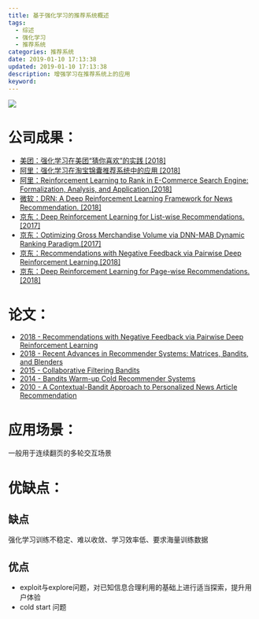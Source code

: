 ```yaml
---
title: 基于强化学习的推荐系统概述
tags:
  - 综述
  - 强化学习
  - 推荐系统
categories: 推荐系统
date: 2019-01-10 17:13:38
updated: 2019-01-10 17:13:38
description: 增强学习在推荐系统上的应用
keyword:
---
```


![](https://ws1.sinaimg.cn/large/006tNc79ly1fz1mmtg4iij30xc0fkju1.jpg)

<!-- more -->

# 公司成果：

- [美团：强化学习在美团“猜你喜欢”的实践 [2018] ](https://tech.meituan.com/reinforcement_learning_in_mt_recommend_system.html)
- [阿里：强化学习在淘宝锦囊推荐系统中的应用 [2018]](https://link.zhihu.com/?target=http%3A//techforum-img.cn-hangzhou.oss-pub.aliyun-inc.com/1517812754285/reinforcement_learning.pdf)
- [阿里：Reinforcement Learning to Rank in E-Commerce Search Engine: Formalization, Analysis, and Application.[2018]](https://arxiv.org/abs/1803.00710) 
- [微软：DRN: A Deep Reinforcement Learning Framework for News Recommendation. [2018]](http://www.personal.psu.edu/~gjz5038/paper/www2018_reinforceRec/www2018_reinforceRec.pdf)
- [京东：Deep Reinforcement Learning for List-wise Recommendations. [2017]](https://arxiv.org/abs/1801.00209)
- [京东：Optimizing Gross Merchandise Volume via DNN-MAB Dynamic Ranking Paradigm.[2017]](https://arxiv.org/abs/1708.03993)
- [京东：Recommendations with Negative Feedback via Pairwise Deep Reinforcement Learning.[2018] ](https://arxiv.org/abs/1802.06501)
- [京东：Deep Reinforcement Learning for Page-wise Recommendations. [2018]](https://arxiv.org/abs/1805.02343)

# 论文：

- [2018 - Recommendations with Negative Feedback via Pairwise Deep Reinforcement Learning](https://arxiv.org/abs/1802.06501)
- [2018 - Recent Advances in Recommender Systems: Matrices, Bandits, and Blenders](https://openproceedings.org/2018/conf/edbt/georgiakoutrika.pdf)
- [2015 - Collaborative Filtering Bandits](https://arxiv.org/abs/1502.03473)
- [2014 - Bandits Warm-up Cold Recommender Systems](https://arxiv.org/abs/1407.2806)
- [2010 - A Contextual-Bandit Approach to Personalized News Article Recommendation](https://arxiv.org/abs/1003.0146)

# 应用场景：

一般用于连续翻页的多轮交互场景

# 优缺点：

## 缺点

强化学习训练不稳定、难以收敛、学习效率低、要求海量训练数据

## 优点

- exploit与explore问题，对已知信息合理利用的基础上进行适当探索，提升用户体验
- cold start 问题

